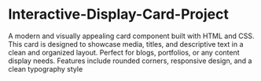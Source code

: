 # Interactive-Display-Card-Project
A modern and visually appealing card component built with HTML and CSS. This card is designed to showcase media, titles, and descriptive text in a clean and organized layout. Perfect for blogs, portfolios, or any content display needs. Features include rounded corners, responsive design, and a clean typography style
